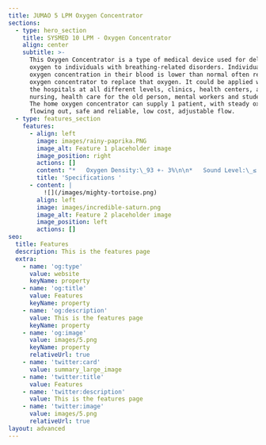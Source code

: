 ```yaml
---
title: JUMAO 5 LPM Oxygen Concentrator
sections:
  - type: hero_section
    title: SYSMED 10 LPM - Oxygen Concentrator
    align: center
    subtitle: >-
      This Oxygen Concentrator is a type of medical device used for delivering
      oxygen to individuals with breathing-related disorders. Individuals whose
      oxygen concentration in their blood is lower than normal often require an
      oxygen concentrator to replace that oxygen. It could be applied widely in
      the hospitals at all different levels, clinics, health centers, and family
      nursing, health care for the old person, mental workers and students, etc.
      The home oxygen concentrator can supply 1 patient, with steady oxygen
      flowing out, safe and reliable, low cost, adjustable flow.
  - type: features_section
    features:
      - align: left
        image: images/rainy-paprika.PNG
        image_alt: Feature 1 placeholder image
        image_position: right
        actions: []
        content: "*   Oxygen Density:\_93 +- 3%\n\n*   Sound Level:\_≤ 55db\n\n*   Flow Rate:\_10 L\\Min\n\n*   Nebulizer Particle : Percent 90% (Optimal)\n\n*   Filter:\_France CECA molecular sieve\n\n*   Net Weight:\_25 Kgs; Gross Weight:\_27 Kgs\n\n*   Display Screen:\_Large Scale LCD\n\n*   CE Certified, FDA Approved\n"
        title: 'Specifications '
      - content: |
          ![](/images/mighty-tortoise.png)
        align: left
        image: images/incredible-saturn.png
        image_alt: Feature 2 placeholder image
        image_position: left
        actions: []
seo:
  title: Features
  description: This is the features page
  extra:
    - name: 'og:type'
      value: website
      keyName: property
    - name: 'og:title'
      value: Features
      keyName: property
    - name: 'og:description'
      value: This is the features page
      keyName: property
    - name: 'og:image'
      value: images/5.png
      keyName: property
      relativeUrl: true
    - name: 'twitter:card'
      value: summary_large_image
    - name: 'twitter:title'
      value: Features
    - name: 'twitter:description'
      value: This is the features page
    - name: 'twitter:image'
      value: images/5.png
      relativeUrl: true
layout: advanced
---
```

